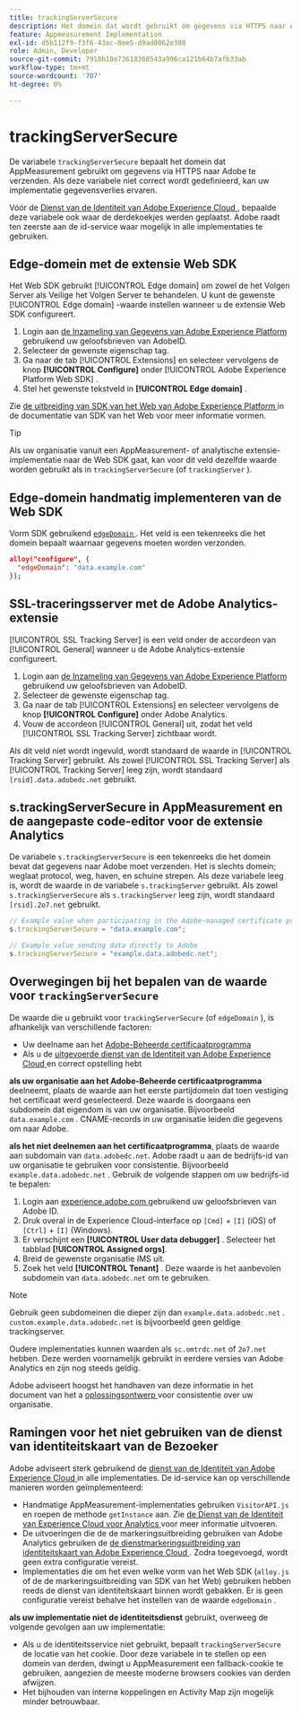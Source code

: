 ```yaml
---
title: trackingServerSecure
description: Het domein dat wordt gebruikt om gegevens via HTTPS naar Adobe te verzenden.
feature: Appmeasurement Implementation
exl-id: d5b112f9-f3f6-43ac-8ee5-d9ad8062e380
role: Admin, Developer
source-git-commit: 7918b18e73618368543a996ca121b64b7afb33ab
workflow-type: tm+mt
source-wordcount: '707'
ht-degree: 0%

---
```


# trackingServerSecure

De variabele `trackingServerSecure` bepaalt het domein dat AppMeasurement gebruikt om gegevens via HTTPS naar Adobe te verzenden. Als deze variabele niet correct wordt gedefinieerd, kan uw implementatie gegevensverlies ervaren.

Vóór de [ Dienst van de Identiteit van Adobe Experience Cloud ](https://experienceleague.adobe.com/en/docs/id-service/using/home), bepaalde deze variabele ook waar de derdekoekjes werden geplaatst. Adobe raadt ten zeerste aan de id-service waar mogelijk in alle implementaties te gebruiken.

## Edge-domein met de extensie Web SDK

Het Web SDK gebruikt [!UICONTROL Edge domain] om zowel de het Volgen Server als Veilige het Volgen Server te behandelen. U kunt de gewenste [!UICONTROL Edge domain] -waarde instellen wanneer u de extensie Web SDK configureert.

1. Login aan [ de Inzameling van Gegevens van Adobe Experience Platform ](https://experience.adobe.com/data-collection) gebruikend uw geloofsbrieven van AdobeID.
1. Selecteer de gewenste eigenschap tag.
1. Ga naar de tab [!UICONTROL Extensions] en selecteer vervolgens de knop **[!UICONTROL Configure]** onder [!UICONTROL Adobe Experience Platform Web SDK] .
1. Stel het gewenste tekstveld in **[!UICONTROL Edge domain]** .

Zie [ de uitbreiding van SDK van het Web van Adobe Experience Platform ](https://experienceleague.adobe.com/docs/experience-platform/edge/extension/web-sdk-extension-configuration.html) in de documentatie van SDK van het Web voor meer informatie vormen.

>[!TIP]
>
>Als uw organisatie vanuit een AppMeasurement- of analytische extensie-implementatie naar de Web SDK gaat, kan voor dit veld dezelfde waarde worden gebruikt als in `trackingServerSecure` (of `trackingServer` ).

## Edge-domein handmatig implementeren van de Web SDK

Vorm SDK gebruikend [`edgeDomain` ](https://experienceleague.adobe.com/en/docs/experience-platform/web-sdk/commands/configure/edgedomain). Het veld is een tekenreeks die het domein bepaalt waarnaar gegevens moeten worden verzonden.

```json
alloy("configure", {
  "edgeDomain": "data.example.com"
});
```

## SSL-traceringsserver met de Adobe Analytics-extensie

[!UICONTROL SSL Tracking Server] is een veld onder de accordeon van [!UICONTROL General] wanneer u de Adobe Analytics-extensie configureert.

1. Login aan [ de Inzameling van Gegevens van Adobe Experience Platform ](https://experience.adobe.com/data-collection) gebruikend uw geloofsbrieven van AdobeID.
1. Selecteer de gewenste eigenschap tag.
1. Ga naar de tab [!UICONTROL Extensions] en selecteer vervolgens de knop **[!UICONTROL Configure]** onder Adobe Analytics.
1. Vouw de accordeon [!UICONTROL General] uit, zodat het veld [!UICONTROL SSL Tracking Server] zichtbaar wordt.

Als dit veld niet wordt ingevuld, wordt standaard de waarde in [!UICONTROL Tracking Server] gebruikt. Als zowel [!UICONTROL SSL Tracking Server] als [!UICONTROL Tracking Server] leeg zijn, wordt standaard `[rsid].data.adobedc.net` gebruikt.

## s.trackingServerSecure in AppMeasurement en de aangepaste code-editor voor de extensie Analytics

De variabele `s.trackingServerSecure` is een tekenreeks die het domein bevat dat gegevens naar Adobe moet verzenden. Het is slechts domein; weglaat protocol, weg, haven, en schuine strepen. Als deze variabele leeg is, wordt de waarde in de variabele `s.trackingServer` gebruikt. Als zowel `s.trackingServerSecure` als `s.trackingServer` leeg zijn, wordt standaard `[rsid].2o7.net` gebruikt.

```js
// Example value when participating in the Adobe-managed certificate program
s.trackingServerSecure = "data.example.com";

// Example value sending data directly to Adobe
s.trackingServerSecure = "example.data.adobedc.net";
```

## Overwegingen bij het bepalen van de waarde voor `trackingServerSecure`

De waarde die u gebruikt voor `trackingServerSecure` (of `edgeDomain` ), is afhankelijk van verschillende factoren:

* Uw deelname aan het [ Adobe-Beheerde certificaatprogramma ](https://experienceleague.adobe.com/en/docs/core-services/interface/data-collection/adobe-managed-cert)
* Als u de [ uitgevoerde dienst van de Identiteit van Adobe Experience Cloud ](https://experienceleague.adobe.com/en/docs/id-service/using/home) en correct opstelling hebt

**als uw organisatie aan het Adobe-Beheerde certificaatprogramma** deelneemt, plaats de waarde aan het eerste partijdomein dat toen vestiging het certificaat werd geselecteerd. Deze waarde is doorgaans een subdomein dat eigendom is van uw organisatie. Bijvoorbeeld `data.example.com` . CNAME-records in uw organisatie leiden die gegevens om naar Adobe.

**als het niet deelnemen aan het certificaatprogramma**, plaats de waarde aan subdomain van `data.adobedc.net`. Adobe raadt u aan de bedrijfs-id van uw organisatie te gebruiken voor consistentie. Bijvoorbeeld `example.data.adobedc.net` . Gebruik de volgende stappen om uw bedrijfs-id te bepalen:

1. Login aan [ experience.adobe.com ](https://experience.adobe.com) gebruikend uw geloofsbrieven van Adobe ID.
1. Druk overal in de Experience Cloud-interface op `[Cmd]` + `[I]` (iOS) of `[Ctrl]` + `[I]` (Windows).
1. Er verschijnt een **[!UICONTROL User data debugger]** . Selecteer het tabblad **[!UICONTROL Assigned orgs]**. 
1. Breid de gewenste organisatie IMS uit.
1. Zoek het veld **[!UICONTROL Tenant]** . Deze waarde is het aanbevolen subdomein van `data.adobedc.net` om te gebruiken.

>[!NOTE]
>
>Gebruik geen subdomeinen die dieper zijn dan `example.data.adobedc.net` . `custom.example.data.adobedc.net` is bijvoorbeeld geen geldige trackingserver.

Oudere implementaties kunnen waarden als `sc.omtrdc.net` of `2o7.net` hebben. Deze werden voornamelijk gebruikt in eerdere versies van Adobe Analytics en zijn nog steeds geldig.

Adobe adviseert hoogst het handhaven van deze informatie in het document van het a [ oplossingsontwerp ](../../prepare/solution-design.md) voor consistentie over uw organisatie.

## Ramingen voor het niet gebruiken van de dienst van identiteitskaart van de Bezoeker

Adobe adviseert sterk gebruikend de [ dienst van de Identiteit van Adobe Experience Cloud ](https://experienceleague.adobe.com/en/docs/id-service/using/home) in alle implementaties. De id-service kan op verschillende manieren worden geïmplementeerd:

* Handmatige AppMeasurement-implementaties gebruiken `VisitorAPI.js` en roepen de methode `getInstance` aan. Zie [ de Dienst van de Identiteit van Experience Cloud voor Analytics ](https://experienceleague.adobe.com/en/docs/id-service/using/implementation/setup-analytics) voor meer informatie uitvoeren.
* De uitvoeringen die de de markeringsuitbreiding gebruiken van Adobe Analytics gebruiken de [ de dienstmarkeringsuitbreiding van identiteitskaart van Adobe Experience Cloud ](https://experienceleague.adobe.com/en/docs/experience-platform/tags/extensions/client/id-service/overview). Zodra toegevoegd, wordt geen extra configuratie vereist.
* Implementaties die om het even welke vorm van het Web SDK (`alloy.js` of de de markeringsuitbreiding van SDK van het Web) gebruiken hebben reeds de dienst van identiteitskaart binnen wordt gebakken. Er is geen configuratie vereist behalve het instellen van de waarde `edgeDomain` .

**als uw implementatie niet de identiteitsdienst** gebruikt, overweeg de volgende gevolgen aan uw implementatie:

* Als u de identiteitsservice niet gebruikt, bepaalt `trackingServerSecure` de locatie van het cookie. Door deze variabele in te stellen op een domein van derden, dwingt u AppMeasurement een fallback-cookie te gebruiken, aangezien de meeste moderne browsers cookies van derden afwijzen.
* Het bijhouden van interne koppelingen en Activity Map zijn mogelijk minder betrouwbaar.
